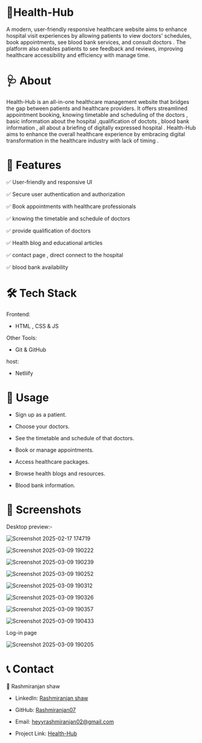 # 🏥Health-Hub
A modern, user-friendly responsive healthcare website aims to enhance hospital visit experiences by allowing patients to view doctors' schedules, book appointments, see blood bank services, and consult doctors . The platform also enables patients to see feedback and reviews, improving healthcare accessibility and efficiency with manage time.


# 🩺 About
Health-Hub is an all-in-one healthcare management website that bridges the gap between patients and healthcare providers. It offers streamlined appointment booking, knowing timetable and scheduling of the doctors , basic information about the hospital ,qualification of doctots , blood bank information , all about a briefing of digitally expressed hospital . Health-Hub aims to enhance the overall healthcare experience by embracing digital transformation in the healthcare industry with lack of timing .


# 🌟 Features

✅ User-friendly and responsive UI

✅ Secure user authentication and authorization

✅ Book appointments with healthcare professionals

✅ knowing the timetable and schedule of doctors 

✅ provide qualification of doctors 

✅ Health blog and educational articles

✅ contact page , direct connect to the hospital 

✅ blood bank availability


# 🛠 Tech Stack

Frontend:
- HTML , CSS & JS

Other Tools:
- Git & GitHub

host:
- Netliify


# 🚀 Usage

- Sign up as a patient.

- Choose your doctors.

- See the timetable and schedule of that doctors.

- Book or manage appointments.

- Access healthcare packages.

- Browse health blogs and resources.

- Blood bank information.



# 📸 Screenshots 

Desktop preview:-


![Screenshot 2025-02-17 174719](https://github.com/user-attachments/assets/84de5eb6-07d2-4204-ad14-eba73d4f70d5)

![Screenshot 2025-03-09 190222](https://github.com/user-attachments/assets/5897fe37-1ded-4057-8325-1da9a635bb80)

![Screenshot 2025-03-09 190239](https://github.com/user-attachments/assets/05d66594-11dd-4dfa-8823-d9287b27286c)

![Screenshot 2025-03-09 190252](https://github.com/user-attachments/assets/a29fd2f9-06f4-4145-b51e-0eab773ca165)

![Screenshot 2025-03-09 190312](https://github.com/user-attachments/assets/21f13142-d75c-42e6-8f02-16988a609634)

![Screenshot 2025-03-09 190326](https://github.com/user-attachments/assets/d8ecdb8e-f89d-4a02-91a1-6185116b7094)

![Screenshot 2025-03-09 190357](https://github.com/user-attachments/assets/3ebbfdc4-66f0-4003-ad23-35a0fc4cff50)

![Screenshot 2025-03-09 190433](https://github.com/user-attachments/assets/49396e26-988f-4ec1-9ba6-af9d995f38bd)

Log-in page 

![Screenshot 2025-03-09 190205](https://github.com/user-attachments/assets/4ec185c8-7743-4ec8-9484-04ee18311651)

# 📞 Contact

👤 Rashmiranjan shaw

- LinkedIn: [Rashmiranjan shaw](https://www.linkedin.com/in/rashmiranjan-shaw-8333a532a/)

- GitHub: [Rashmiranjan07](https://github.com/Rashmiranjan07)

- Email: heyyrashmiranjan02@gmail.com

- Project Link: [Health-Hub](https://dancing-sprinkles-1703e2.netlify.app/)
  
